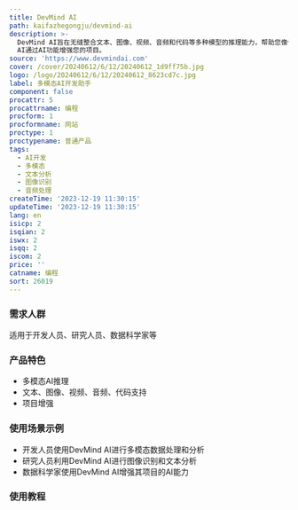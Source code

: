 ```yaml
---
title: DevMind AI
path: kaifazhegongju/devmind-ai
description: >-
  DevMind AI旨在无缝整合文本、图像、视频、音频和代码等多种模型的推理能力，帮助您像专业人士一样进行开发！DevMind
  AI通过AI功能增强您的项目。
source: 'https://www.devmindai.com'
cover: /cover/20240612/6/12/20240612_1d9ff75b.jpg
logo: /logo/20240612/6/12/20240612_8623cd7c.jpg
label: 多模态AI开发助手
component: false
procattr: 5
procattrname: 编程
procform: 1
procformname: 网站
proctype: 1
proctypename: 普通产品
tags:
  - AI开发
  - 多模态
  - 文本分析
  - 图像识别
  - 音频处理
createTime: '2023-12-19 11:30:15'
updateTime: '2023-12-19 11:30:15'
lang: en
isicp: 2
isqian: 2
iswx: 2
isqq: 2
iscom: 2
price: ''
catname: 编程
sort: 26019
---
```




### 需求人群
适用于开发人员、研究人员、数据科学家等

### 产品特色
- 多模态AI推理
- 文本、图像、视频、音频、代码支持
- 项目增强

### 使用场景示例
- 开发人员使用DevMind AI进行多模态数据处理和分析
- 研究人员利用DevMind AI进行图像识别和文本分析
- 数据科学家使用DevMind AI增强其项目的AI能力

### 使用教程


  
